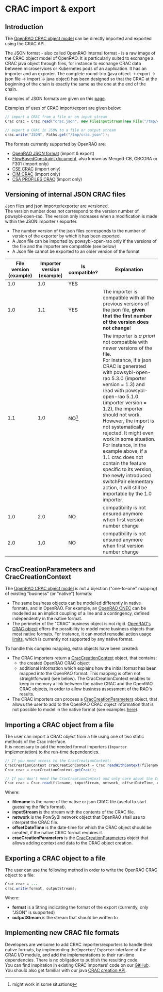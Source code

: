# CRAC import & export

## Introduction

The [OpenRAO CRAC object model](json) can be directly imported and exported using the CRAC API.  

The JSON format - also called OpenRAO internal format - is a raw image of the CRAC object model of OpenRAO. It is 
particularly suited to exchange a CRAC java object through files, for instance to exchange CRAC data between 
microservices or Kubernetes pods of an application. It has an importer and an exporter. The complete round-trip 
(java object → export → json file → import → java object) has been designed so that the CRAC at the 
beginning of the chain is exactly the same as the one at the end of the chain.  

Examples of JSON formats are given on this [page](json).  

Examples of uses of CRAC import/export are given below:  

~~~java
// import a CRAC from a file or an input stream
Crac crac = Crac.read("crac.json", new FileInputStream(new File("/tmp/crac.json")), network, null, new CracCreationParameters());

// export a CRAC in JSON to a file or output stream
crac.write("JSON", Paths.get("/tmp/crac.json"));
~~~

The formats currently supported by OpenRAO are:
- [OpenRAO JSON format](json) (import & export)
- [FlowBasedConstraint document](fbconstraint), also known as Merged-CB, CBCORA or F301 (import only)
- [CSE CRAC](cse) (import only)
- [CIM CRAC](cim) (import only)
- [CSA PROFILES CRAC](csa) (import only)

## Versioning of internal JSON CRAC files
Json files and json importer/exporter are versioned.  
The version number does not correspond to the version number of powsybl-open-rao. The version only increases when a 
modification is made within the JSON importer / exporter.  
- The number version of the json files corresponds to the number of version of the exporter by which it has been exported.
- A Json file can be imported by powsybl-open-rao only if the versions of the file and the importer are compatible (see below)
- A Json file cannot be exported to an older version of the format  


| File version (example) | Importer version (example) | Is compatible? | Explanation                                                                                                                                                                                                                                                                                                                                                                                                                                                                                                                                                                      |
|------------------------|----------------------------|----------------|----------------------------------------------------------------------------------------------------------------------------------------------------------------------------------------------------------------------------------------------------------------------------------------------------------------------------------------------------------------------------------------------------------------------------------------------------------------------------------------------------------------------------------------------------------------------------------|
| 1.0                    | 1.0                        | YES            |                                                                                                                                                                                                                                                                                                                                                                                                                                                                                                                                                                                  |
| 1.0                    | 1.1                        | YES            | The importer is compatible with all the previous versions of the json file, **given that the first number of the version does not change**!                                                                                                                                                                                                                                                                                                                                                                                                                                      |
| 1.1                    | 1.0                        | NO[^1]         | The importer is *a priori* not compatible with newer versions of the file.  <br> For instance, if a json CRAC is generated with powsybl-open-rao 5.3.0 (importer version = 1.3) and read with powsybl-open-rao 5.1.0 (importer version = 1.2), the importer should not work. <br> However, the import is not systematically rejected. It might even work in some situation. <br> For instance, in the example above, if a 1.1 crac does not contain the feature specific to its version, the newly introduced switchPair elementary action, it will still be importable by the 1.0 importer. |
| 1.0                    | 2.0                        | NO             | compatibility is not ensured anymore when first version number change                                                                                                                                                                                                                                                                                                                                                                                                                                                                                                            |
| 2.0                    | 1.0                        | NO             | compatibility is not ensured anymore when first version number change                                                                                                                                                                                                                                                                                                                                                                                                                                                                                                            |

[^1]: might work in some situations

## CracCreationParameters and CracCreationContext

The [OpenRAO CRAC object model](json) is not a bijection ("one-to-one" mapping) of existing "business" (or "native") formats:  
- The same business objects can be modelled differently in native formats, and in OpenRAO. For example, an [OpenRAO CNEC](json#cnecs) 
  can be modelled as an implicit coupling of a line and a contingency, defined independently in the native format.
- The perimeter of the "CRAC" business object is not rigid. [OpenRAO's CRAC object](json) offers the possibility to model 
  more business objects than most native formats. For instance, it can model [remedial action usage limits](json#ras-usage-limitations), 
  which is currently not supported by any native format.

To handle this complex mapping, extra objects have been created:  
- The CRAC importers return a [CracCreationContext](creation-context) object, that contains:
    - the created OpenRAO CRAC object
    - additional information which explains how the initial format has been mapped into the OpenRAO format. This 
      mapping is often not straightforward (see below). The CracCreationContext enables to keep in memory a link 
      between the native CRAC and the OpenRAO CRAC objects, in order to allow business assessment of the RAO's results.
- The CRAC importers can process a [CracCreationParameters](creation-parameters) object, that allows the user to add to 
  the OpenRAO CRAC object information that is not possible to model in the native format (see examples [here](creation-parameters.md)).

## Importing a CRAC object from a file
The user can import a CRAC object from a file using one of two static methods of the Crac interface.  
It is necessary to add the needed format importers (`Importer` implementation) to the run-time dependencies.

~~~java
// If you need access to the CracCreationContext:
CracCreationContext cracCreationContext = Crac.readWithContext(filename, inputStream, network, offsetDateTime, cracCreationParameters);
Crac crac = cracCreationContext.getCrac();

// If you don't need the CracCreationContext and only care about the Crac:
Crac crac = Crac.read(filename, inputStream, network, offsetDateTime, cracCreationParameters)
~~~
Where:
- **filename** is the name of the native or json CRAC file (useful to start guessing the file's format).
- **inputStream** is the stream with the contents of the CRAC file.
- **network** is the PowSyBl network object that OpenRAO shall use to interpret the CRAC file.
- **offsetDateTime** is the date-time for which the CRAC object should be created, if the native CRAC format requires it.
- **cracCreationParameters** is the [CracCreationParameters](creation-parameters.md) object that allows adding context 
  and data to the CRAC object creation.

## Exporting a CRAC object to a file
The user can use the following method in order to write the OpenRAO CRAC object to a file:

~~~java
Crac crac = ...
crac.write(format, outputStream);
~~~
Where:
- **format** is a String indicating the format of the export (currently, only "JSON" is supported)
- **outputStream** is the stream that should be written to

## Implementing new CRAC file formats
Developers are welcome to add CRAC importers/exporters to handle their native formats, by implementing the`Importer`/
`Exporter` interface of the CRAC I/O module, and add the implementations to their run-time dependencies.
There is no obligation to publish the resulting code.  
You can find inspiration in existing CRAC importers' code on our [GitHub](https://github.com/powsybl/powsybl-open-rao).  
You should also get familiar with our java [CRAC creation API](json).  
